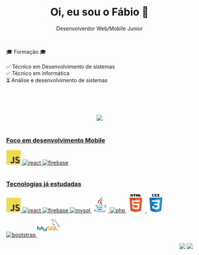 <h1 align="center"> Oi, eu sou o Fábio 🤖 </h1>
<p align="center"> Desenvolverdor Web/Mobile Junior</p>
<br>

🎓 Formação 🎓 
<br><br>
✅ Técnico em Desenvolvimento de sistemas 
<br>
✅ Técnico em informática
<br>
⏳ Análise e desenvolvimento de sistemas  

 

<br><br><br>

<div align="center">
  <img height="320em" src="https://github-readme-stats.vercel.app/api/top-langs/?username=fabioVitorio&layout=demo"/>
  <a href="https://github.com/fabioVitorio">
</div>

<br>
  
### Foco em desenvolvimento Mobile
<p align="left"> 
  <img src="https://raw.githubusercontent.com/devicons/devicon/master/icons/javascript/javascript-original.svg" alt="javascript" width="40" height="40"/>
  <img src="https://upload.wikimedia.org/wikipedia/commons/thumb/a/a7/React-icon.svg/2300px-React-icon.svg.png" alt="react" width="42" height="40"/>
  <img src="https://firebase.google.com/static/downloads/brand-guidelines/PNG/logo-logomark.png?hl=pt-br" alt="firebase" width="37" height="45"/>
</p>
  
#

### Tecnologias já estudadas
<p align="left"> 
  <img src="https://raw.githubusercontent.com/devicons/devicon/master/icons/javascript/javascript-original.svg" alt="javascript" width="40" height="40"/>
  <img src="https://upload.wikimedia.org/wikipedia/commons/thumb/a/a7/React-icon.svg/2300px-React-icon.svg.png" alt="react" width="42" height="40"/>
  <img src="https://firebase.google.com/static/downloads/brand-guidelines/PNG/logo-logomark.png?hl=pt-br" alt="firebase" width="37" height="45"/>
  <img src="https://git-scm.com/images/logos/downloads/Git-Icon-1788C.png" alt="mysql" width="47" height="47" />
  <img src="https://raw.githubusercontent.com/devicons/devicon/master/icons/java/java-original.svg" alt="java" width="45" height="45"/>
  <img src="https://upload.wikimedia.org/wikipedia/commons/thumb/2/27/PHP-logo.svg/640px-PHP-logo.svg.png" alt="php" width="60" height="40"/>
  <img src="https://raw.githubusercontent.com/devicons/devicon/master/icons/html5/html5-original-wordmark.svg" alt="html5" width="50" height="50"/>
  <img src="https://raw.githubusercontent.com/devicons/devicon/master/icons/css3/css3-original-wordmark.svg" alt="css3" width="50" height="50"/>
  <img src="https://getbootstrap.com.br/docs/4.1/assets/img/bootstrap-stack.png" alt="bootstrap" width="48" height="48"/>
  <img src="https://raw.githubusercontent.com/devicons/devicon/master/icons/mysql/mysql-original-wordmark.svg" alt="mysql" width="63" height="63" /> 
</p>


<div align="right">
 <a href="https://drive.google.com/file/d/1ZbRqwHihGhqM8nDhalIPJJnIetIkB4mu/view?usp=sharing" target="_blank"><img src="https://img.shields.io/badge/-Curr%C3%ADculo-green" height="28" target="_blank"></a> 
  <a href="https://www.linkedin.com/in/f%C3%A1bio-vitorio-85a401238/" target="_blank"><img src="https://img.shields.io/badge/-LinkedIn-%230077B5?style=for-the-badge&logo=linkedin&logoColor=white" target="_blank"></a> 
  </div>
  
